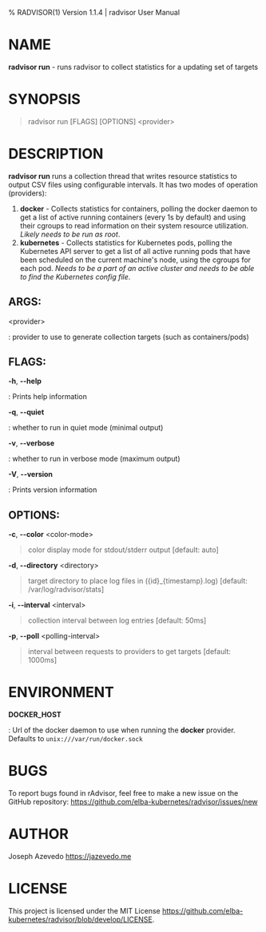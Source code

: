 % RADVISOR(1) Version 1.1.4 | radvisor User Manual

NAME
====

**radvisor run** - runs radvisor to collect statistics for a updating set of targets

SYNOPSIS
========

> radvisor run \[FLAGS\] \[OPTIONS\] \<provider\>

DESCRIPTION
===========

**radvisor run** runs a collection thread that writes resource statistics to
output CSV files using configurable intervals. It has two modes of operation (providers):

1. **docker** - Collects statistics for containers, polling the docker daemon to get a list of active running containers (every 1s by default)
and using their cgroups to read information on their system resource utilization.
*Likely needs to be run as root*.
2. **kubernetes** - Collects statistics for Kubernetes pods, polling the Kubernetes API server to get a list of all active running pods
that have been scheduled on the current machine's node, using the cgroups for each pod.
*Needs to be a part of an active cluster and needs to be able to find the Kubernetes config file*.

ARGS:
-----

\<provider\>

:   provider to use to generate collection targets (such as
    containers/pods)

FLAGS:
------

**-h**, **\--help**

:   Prints help information

**-q**, **\--quiet**

:   whether to run in quiet mode (minimal output)

**-v**, **\--verbose**

:   whether to run in verbose mode (maximum output)

**-V**, **\--version**

:   Prints version information

OPTIONS:
--------

**-c**, **\--color** \<color-mode\>

> color display mode for stdout/stderr output \[default: auto\]

**-d**, **\--directory** \<directory\>

> target directory to place log files in ({id}\_{timestamp}.log) \[default: /var/log/radvisor/stats\]

**-i**, **\--interval** \<interval\>

> collection interval between log entries \[default: 50ms\]

**-p**, **\--poll** \<polling-interval\>

> interval between requests to providers to get targets \[default: 1000ms\]

ENVIRONMENT
===========

**DOCKER_HOST**

:   Url of the docker daemon to use when running the **docker** provider.
    Defaults to `unix:///var/run/docker.sock`

BUGS
====

To report bugs found in rAdvisor, feel free to make a new issue on the GitHub repository:
<https://github.com/elba-kubernetes/radvisor/issues/new>

AUTHOR
======

Joseph Azevedo <https://jazevedo.me>

LICENSE
=======

This project is licensed under the MIT License <https://github.com/elba-kubernetes/radvisor/blob/develop/LICENSE>.
